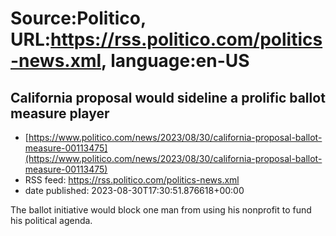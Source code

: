 # Source:Politico, URL:https://rss.politico.com/politics-news.xml, language:en-US

## California proposal would sideline a prolific ballot measure player
 - [https://www.politico.com/news/2023/08/30/california-proposal-ballot-measure-00113475](https://www.politico.com/news/2023/08/30/california-proposal-ballot-measure-00113475)
 - RSS feed: https://rss.politico.com/politics-news.xml
 - date published: 2023-08-30T17:30:51.876618+00:00

The ballot initiative would block one man from using his nonprofit to fund his political agenda.

